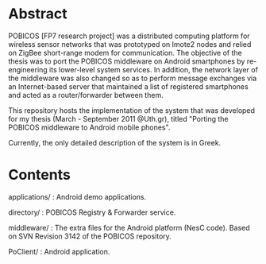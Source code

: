Abstract
=========
POBICOS [FP7 research project] was a distributed computing platform for wireless
sensor networks that was prototyped on Imote2 nodes and relied on ZigBee short-range modem
for communication. The objective of the thesis was to port the POBICOS middleware on Android
smartphones by re-engineering its lower-level system services. In addition, the network layer of the
middleware was also changed so as to perform message exchanges via an Internet-based server that
maintained a list of registered smartphones and acted as a router/forwarder between them.



This repository hosts the implementation of the system that was developed 
for my thesis (March - September 2011 @Uth.gr), titled "Porting the POBICOS 
middleware to Android mobile phones". 

Currently, the only detailed description of the system is in Greek. 


Contents
=========
applications/	: Android demo applications.

directory/	: POBICOS Registry & Forwarder service.

middleware/	: The extra files for the Android platform (NesC code). Based on
		  SVN Revision 3142 of the POBICOS repository. 

PoClient/	: Android application.



